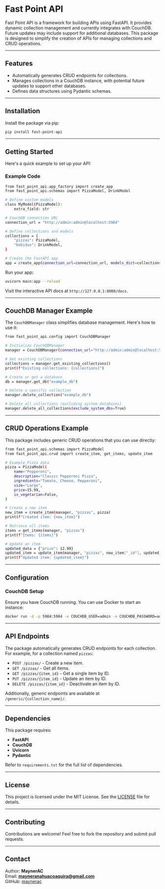 # Fast Point API

Fast Point API is a framework for building APIs using FastAPI. It provides dynamic collection management and currently integrates with CouchDB. Future updates may include support for additional databases. This package is designed to simplify the creation of APIs for managing collections and CRUD operations.

---

## Features
- Automatically generates CRUD endpoints for collections.
- Manages collections in a CouchDB instance, with potential future updates to support other databases.
- Defines data structures using Pydantic schemas.

---

## Installation
Install the package via pip:
```bash
pip install fast-point-api
```

---

## Getting Started
Here's a quick example to set up your API:

### Example Code
```bash
from fast_point_api.app_factory import create_app
from fast_point_api.schemas import PizzaModel, DrinkModel

# Define custom models
class MyModel(PizzaModel):
    extra_field: str

# CouchDB connection URL
connection_url = "http://admin:admin@localhost:5984"

# Define collections and models
collections = {
    "pizzas": PizzaModel,
    "bebidas": DrinkModel,
}

# Create the FastAPI app
app = create_app(connection_url=connection_url, models_dict=collections)
```

Run your app:
```bash
uvicorn main:app --reload
```

Visit the interactive API docs at `http://127.0.0.1:8000/docs`.

---

## CouchDB Manager Example
The `CouchDBManager` class simplifies database management. Here's how to use it:

```bash
from fast_point_api.config import CouchDBManager

# Initialize CouchDBManager
manager = CouchDBManager(connection_url="http://admin:admin@localhost:5984")

# Get existing collections
collections = manager.get_existing_collections()
print(f"Existing collections: {collections}")

# Create or get a database
db = manager.get_db("example_db")

# Delete a specific collection
manager.delete_collection("example_db")

# Delete all collections (excluding system databases)
manager.delete_all_collections(exclude_system_dbs=True)
```

---

## CRUD Operations Example
This package includes generic CRUD operations that you can use directly:

```bash
from fast_point_api.schemas import PizzaModel
from fast_point_api.crud import create_item, get_items, update_item

# Example Pizza data
pizza = PizzaModel(
    name="Pepperoni",
    description="Classic Pepperoni Pizza",
    ingredients="Tomato, Cheese, Pepperoni",
    size="Large",
    price=15.99,
    is_vegetarian=False,
)

# Create a new item
new_item = create_item(manager, "pizzas", pizza)
print(f"Created item: {new_item}")

# Retrieve all items
items = get_items(manager, "pizzas")
print(f"Items: {items}")

# Update an item
updated_data = {"price": 12.99}
updated_item = update_item(manager, "pizzas", new_item["_id"], updated_data)
print(f"Updated item: {updated_item}")
```

---

## Configuration
### CouchDB Setup
Ensure you have CouchDB running. You can use Docker to start an instance:
```bash
docker run -d -p 5984:5984 -e COUCHDB_USER=admin -e COUCHDB_PASSWORD=admin couchdb
```

---

## API Endpoints
The package automatically generates CRUD endpoints for each collection. For example, for a collection named `pizzas`:
- `POST /pizzas/` - Create a new item.
- `GET /pizzas/` - Get all items.
- `GET /pizzas/{item_id}` - Get a single item by ID.
- `PUT /pizzas/{item_id}` - Update an item by ID.
- `DELETE /pizzas/{item_id}` - Deactivate an item by ID.

Additionally, generic endpoints are available at `/generic/{collection_name}/`.

---

## Dependencies
This package requires:
- **FastAPI**
- **CouchDB**
- **Uvicorn**
- **Pydantic**

Refer to `requirements.txt` for the full list of dependencies.

---

## License
This project is licensed under the MIT License. See the [LICENSE](./LICENSE) file for details.

---

## Contributing
Contributions are welcome! Feel free to fork the repository and submit pull requests.

---

## Contact
Author: **MaynerAC**  
Email: **mayneranahuacoaquira@gmail.com**  
GitHub: [maynerac](https://github.com/maynerac)
